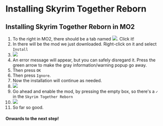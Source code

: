 # Installing Skyrim Together Reborn

## Installing Skyrim Together Reborn in MO2

1. To the right in MO2, there should be a tab named ![](https://shx.is/5BiX5nxYS.png). Click it!
2. In there will be the mod we just downloaded. Right-click on it and select `Install`
3. ![](https://shx.is/5BlsJfZnz.png)
4. An error message will appear, but you can safely disregard it. Press the green arrow to make the gray information/warning popup go away.
5. Then press `OK`
6. Then press `Ignore`.
7. Now the installation will continue as needed.
8. ![](https://shx.is/5BlsYaswV.gif)
9. Go ahead and enable the mod, by pressing the empty box, so there's a `✓` in the `Skyrim Together Reborn`
10. ![](https://shx.is/5BltW8IW4.gif)
11. So far so good.

#### Onwards to the next step!
